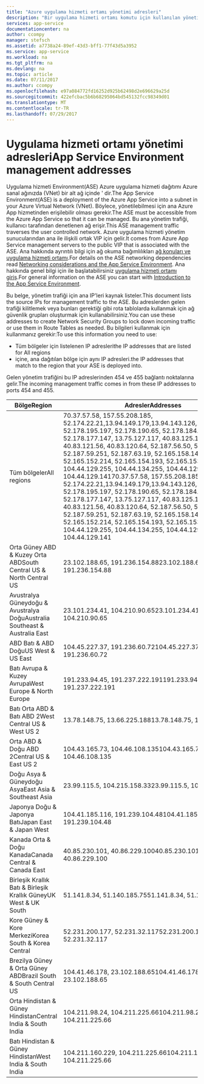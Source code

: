 ```yaml
---
title: "Azure uygulama hizmeti ortamı yönetimi adresleri"
description: "Bir uygulama hizmeti ortamı komutu için kullanılan yönetim adreslerini listeler"
services: app-service
documentationcenter: na
author: ccompy
manager: stefsch
ms.assetid: a7738a24-89ef-43d3-bff1-77f43d5a3952
ms.service: app-service
ms.workload: na
ms.tgt_pltfrm: na
ms.devlang: na
ms.topic: article
ms.date: 07/11/2017
ms.author: ccompy
ms.openlocfilehash: e97a084772fd16252d925b62498d2e696629a25d
ms.sourcegitcommit: 422efcbac5b6b68295064bd545132fcc98349d01
ms.translationtype: MT
ms.contentlocale: tr-TR
ms.lasthandoff: 07/29/2017
---
```

# <a name="app-service-environment-management-addresses"></a><span data-ttu-id="cfb21-103">Uygulama hizmeti ortamı yönetimi adresleri</span><span class="sxs-lookup"><span data-stu-id="cfb21-103">App Service Environment management addresses</span></span>

<span data-ttu-id="cfb21-104">Uygulama hizmeti Environment(ASE) Azure uygulama hizmeti dağıtımı Azure sanal ağınızda (VNet) bir alt ağ içinde ' dir.</span><span class="sxs-lookup"><span data-stu-id="cfb21-104">The App Service Environment(ASE) is a deployment of the Azure App Service into a subnet in your Azure Virtual Network (VNet).</span></span>  <span data-ttu-id="cfb21-105">Böylece, yönetilebilmesi için ana Azure App hizmetinden erişilebilir olması gerekir.</span><span class="sxs-lookup"><span data-stu-id="cfb21-105">The ASE must be accessible from the Azure App Service so that it can be managed.</span></span>  <span data-ttu-id="cfb21-106">Bu ana yönetim trafiği, kullanıcı tarafından denetlenen ağ erişir.</span><span class="sxs-lookup"><span data-stu-id="cfb21-106">This ASE management traffic traverses the user controlled network.</span></span>  <span data-ttu-id="cfb21-107">Azure uygulama hizmeti yönetim sunucularından ana ile ilişkili ortak VIP için gelir.</span><span class="sxs-lookup"><span data-stu-id="cfb21-107">It comes from Azure App Service management servers to the public VIP that is associated with the ASE.</span></span>  <span data-ttu-id="cfb21-108">Ana hakkında ayrıntılı bilgi için ağ okuma bağımlılıkları [ağ konuları ve uygulama hizmeti ortamı][networking].</span><span class="sxs-lookup"><span data-stu-id="cfb21-108">For details on the ASE networking dependencies read [Networking considerations and the App Service Environment][networking].</span></span>  <span data-ttu-id="cfb21-109">Ana hakkında genel bilgi için ile başlatabilirsiniz [uygulama hizmeti ortamı giriş][intro].</span><span class="sxs-lookup"><span data-stu-id="cfb21-109">For general information on the ASE you can start with [Introduction to the App Service Environment][intro].</span></span>

<span data-ttu-id="cfb21-110">Bu belge, yönetim trafiği için ana IP'leri kaynak listeler.</span><span class="sxs-lookup"><span data-stu-id="cfb21-110">This document lists the source IPs for management traffic to the ASE.</span></span> <span data-ttu-id="cfb21-111">Bu adreslerden gelen trafiği kilitlemek veya bunları gerektiği gibi rota tablolarda kullanmak için ağ güvenlik grupları oluşturmak için kullanabilirsiniz.</span><span class="sxs-lookup"><span data-stu-id="cfb21-111">You can use these addresses to create Network Security Groups to lock down incoming traffic or use them in Route Tables as needed.</span></span>  <span data-ttu-id="cfb21-112">Bu bilgileri kullanmak için kullanmanız gerekir:</span><span class="sxs-lookup"><span data-stu-id="cfb21-112">To use this information you need to use:</span></span>

* <span data-ttu-id="cfb21-113">Tüm bölgeler için listelenen IP adresleri</span><span class="sxs-lookup"><span data-stu-id="cfb21-113">the IP addresses that are listed for All regions</span></span>
* <span data-ttu-id="cfb21-114">içine, ana dağıtılan bölge için aynı IP adresleri.</span><span class="sxs-lookup"><span data-stu-id="cfb21-114">the IP addresses that match to the region that your ASE is deployed into.</span></span>

<span data-ttu-id="cfb21-115">Gelen yönetim trafiğini bu IP adreslerinden 454 ve 455 bağlantı noktalarına gelir.</span><span class="sxs-lookup"><span data-stu-id="cfb21-115">The incoming management traffic comes in from these IP addresses to ports 454 and 455.</span></span>

| <span data-ttu-id="cfb21-116">Bölge</span><span class="sxs-lookup"><span data-stu-id="cfb21-116">Region</span></span> | <span data-ttu-id="cfb21-117">Adresler</span><span class="sxs-lookup"><span data-stu-id="cfb21-117">Addresses</span></span> |
|--------|-----------|
| <span data-ttu-id="cfb21-118">Tüm bölgeler</span><span class="sxs-lookup"><span data-stu-id="cfb21-118">All regions</span></span> | <span data-ttu-id="cfb21-119">70.37.57.58, 157.55.208.185, 52.174.22.21,13.94.149.179,13.94.143.126,13.94.141.115, 52.178.195.197, 52.178.190.65, 52.178.184.149, 52.178.177.147, 13.75.127.117, 40.83.125.161, 40.83.121.56, 40.83.120.64, 52.187.56.50, 52.187.63.37, 52.187.59.251, 52.187.63.19, 52.165.158.140, 52.165.152.214, 52.165.154.193, 52.165.153.122, 104.44.129.255, 104.44.134.255, 104.44.129.243, 104.44.129.141</span><span class="sxs-lookup"><span data-stu-id="cfb21-119">70.37.57.58, 157.55.208.185, 52.174.22.21,13.94.149.179,13.94.143.126,13.94.141.115, 52.178.195.197, 52.178.190.65, 52.178.184.149, 52.178.177.147, 13.75.127.117, 40.83.125.161, 40.83.121.56, 40.83.120.64, 52.187.56.50, 52.187.63.37, 52.187.59.251, 52.187.63.19, 52.165.158.140, 52.165.152.214, 52.165.154.193, 52.165.153.122, 104.44.129.255, 104.44.134.255, 104.44.129.243, 104.44.129.141</span></span> |
| <span data-ttu-id="cfb21-120">Orta Güney ABD & Kuzey Orta ABD</span><span class="sxs-lookup"><span data-stu-id="cfb21-120">South Central US & North Central US</span></span> | <span data-ttu-id="cfb21-121">23.102.188.65, 191.236.154.88</span><span class="sxs-lookup"><span data-stu-id="cfb21-121">23.102.188.65, 191.236.154.88</span></span> |
| <span data-ttu-id="cfb21-122">Avustralya Güneydoğu & Avustralya Doğu</span><span class="sxs-lookup"><span data-stu-id="cfb21-122">Australia Southeast & Australia East</span></span> | <span data-ttu-id="cfb21-123">23.101.234.41, 104.210.90.65</span><span class="sxs-lookup"><span data-stu-id="cfb21-123">23.101.234.41, 104.210.90.65</span></span> |
| <span data-ttu-id="cfb21-124">ABD Batı & ABD Doğu</span><span class="sxs-lookup"><span data-stu-id="cfb21-124">US West & US East</span></span> | <span data-ttu-id="cfb21-125">104.45.227.37, 191.236.60.72</span><span class="sxs-lookup"><span data-stu-id="cfb21-125">104.45.227.37, 191.236.60.72</span></span> |
| <span data-ttu-id="cfb21-126">Batı Avrupa & Kuzey Avrupa</span><span class="sxs-lookup"><span data-stu-id="cfb21-126">West Europe & North Europe</span></span> | <span data-ttu-id="cfb21-127">191.233.94.45, 191.237.222.191</span><span class="sxs-lookup"><span data-stu-id="cfb21-127">191.233.94.45, 191.237.222.191</span></span> |
| <span data-ttu-id="cfb21-128">Batı Orta ABD & Batı ABD 2</span><span class="sxs-lookup"><span data-stu-id="cfb21-128">West Central US & West US 2</span></span> | <span data-ttu-id="cfb21-129">13.78.148.75, 13.66.225.188</span><span class="sxs-lookup"><span data-stu-id="cfb21-129">13.78.148.75, 13.66.225.188</span></span> |
| <span data-ttu-id="cfb21-130">Orta ABD & Doğu ABD 2</span><span class="sxs-lookup"><span data-stu-id="cfb21-130">Central US & East US 2</span></span> | <span data-ttu-id="cfb21-131">104.43.165.73, 104.46.108.135</span><span class="sxs-lookup"><span data-stu-id="cfb21-131">104.43.165.73, 104.46.108.135</span></span> |
| <span data-ttu-id="cfb21-132">Doğu Asya & Güneydoğu Asya</span><span class="sxs-lookup"><span data-stu-id="cfb21-132">East Asia & Southeast Asia</span></span> | <span data-ttu-id="cfb21-133">23.99.115.5, 104.215.158.33</span><span class="sxs-lookup"><span data-stu-id="cfb21-133">23.99.115.5, 104.215.158.33</span></span> |
| <span data-ttu-id="cfb21-134">Japonya Doğu & Japonya Batı</span><span class="sxs-lookup"><span data-stu-id="cfb21-134">Japan East & Japan West</span></span> | <span data-ttu-id="cfb21-135">104.41.185.116, 191.239.104.48</span><span class="sxs-lookup"><span data-stu-id="cfb21-135">104.41.185.116, 191.239.104.48</span></span> |
| <span data-ttu-id="cfb21-136">Kanada Orta & Doğu Kanada</span><span class="sxs-lookup"><span data-stu-id="cfb21-136">Canada Central & Canada East</span></span> | <span data-ttu-id="cfb21-137">40.85.230.101, 40.86.229.100</span><span class="sxs-lookup"><span data-stu-id="cfb21-137">40.85.230.101, 40.86.229.100</span></span> |
| <span data-ttu-id="cfb21-138">Birleşik Krallık Batı & Birleşik Krallık Güney</span><span class="sxs-lookup"><span data-stu-id="cfb21-138">UK West & UK South</span></span> | <span data-ttu-id="cfb21-139">51.141.8.34, 51.140.185.75</span><span class="sxs-lookup"><span data-stu-id="cfb21-139">51.141.8.34, 51.140.185.75</span></span> |
| <span data-ttu-id="cfb21-140">Kore Güney & Kore Merkezi</span><span class="sxs-lookup"><span data-stu-id="cfb21-140">Korea South & Korea Central</span></span> | <span data-ttu-id="cfb21-141">52.231.200.177, 52.231.32.117</span><span class="sxs-lookup"><span data-stu-id="cfb21-141">52.231.200.177, 52.231.32.117</span></span> |
| <span data-ttu-id="cfb21-142">Brezilya Güney & Orta Güney ABD</span><span class="sxs-lookup"><span data-stu-id="cfb21-142">Brazil South & South Central US</span></span>| <span data-ttu-id="cfb21-143">104.41.46.178, 23.102.188.65</span><span class="sxs-lookup"><span data-stu-id="cfb21-143">104.41.46.178, 23.102.188.65</span></span> |
| <span data-ttu-id="cfb21-144">Orta Hindistan & Güney Hindistan</span><span class="sxs-lookup"><span data-stu-id="cfb21-144">Central India & South India</span></span> | <span data-ttu-id="cfb21-145">104.211.98.24, 104.211.225.66</span><span class="sxs-lookup"><span data-stu-id="cfb21-145">104.211.98.24, 104.211.225.66</span></span> |
| <span data-ttu-id="cfb21-146">Batı Hindistan & Güney Hindistan</span><span class="sxs-lookup"><span data-stu-id="cfb21-146">West India & South India</span></span> | <span data-ttu-id="cfb21-147">104.211.160.229, 104.211.225.66</span><span class="sxs-lookup"><span data-stu-id="cfb21-147">104.211.160.229, 104.211.225.66</span></span> |


<!-- LINKS -->
[networking]: ./network-info.md
[intro]: ./intro.md
